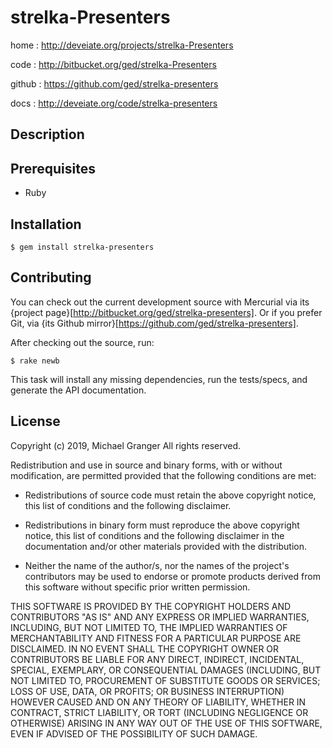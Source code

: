 # strelka-Presenters

home
: http://deveiate.org/projects/strelka-Presenters

code
: http://bitbucket.org/ged/strelka-Presenters

github
: https://github.com/ged/strelka-presenters

docs
: http://deveiate.org/code/strelka-presenters


## Description




## Prerequisites

* Ruby


## Installation

    $ gem install strelka-presenters


## Contributing

You can check out the current development source with Mercurial via its
{project page}[http://bitbucket.org/ged/strelka-presenters]. Or if you prefer Git, via 
{its Github mirror}[https://github.com/ged/strelka-presenters].

After checking out the source, run:

    $ rake newb

This task will install any missing dependencies, run the tests/specs,
and generate the API documentation.


## License

Copyright (c) 2019, Michael Granger
All rights reserved.

Redistribution and use in source and binary forms, with or without
modification, are permitted provided that the following conditions are met:

* Redistributions of source code must retain the above copyright notice,
  this list of conditions and the following disclaimer.

* Redistributions in binary form must reproduce the above copyright notice,
  this list of conditions and the following disclaimer in the documentation
  and/or other materials provided with the distribution.

* Neither the name of the author/s, nor the names of the project's
  contributors may be used to endorse or promote products derived from this
  software without specific prior written permission.

THIS SOFTWARE IS PROVIDED BY THE COPYRIGHT HOLDERS AND CONTRIBUTORS "AS IS"
AND ANY EXPRESS OR IMPLIED WARRANTIES, INCLUDING, BUT NOT LIMITED TO, THE
IMPLIED WARRANTIES OF MERCHANTABILITY AND FITNESS FOR A PARTICULAR PURPOSE ARE
DISCLAIMED. IN NO EVENT SHALL THE COPYRIGHT OWNER OR CONTRIBUTORS BE LIABLE
FOR ANY DIRECT, INDIRECT, INCIDENTAL, SPECIAL, EXEMPLARY, OR CONSEQUENTIAL
DAMAGES (INCLUDING, BUT NOT LIMITED TO, PROCUREMENT OF SUBSTITUTE GOODS OR
SERVICES; LOSS OF USE, DATA, OR PROFITS; OR BUSINESS INTERRUPTION) HOWEVER
CAUSED AND ON ANY THEORY OF LIABILITY, WHETHER IN CONTRACT, STRICT LIABILITY,
OR TORT (INCLUDING NEGLIGENCE OR OTHERWISE) ARISING IN ANY WAY OUT OF THE USE
OF THIS SOFTWARE, EVEN IF ADVISED OF THE POSSIBILITY OF SUCH DAMAGE.


